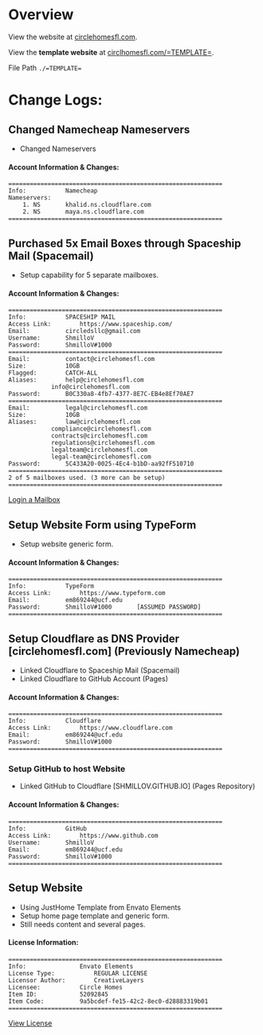 


# Overview
View the website at [circlehomesfl.com](https://circlehomesfl.com).

View the __template website__ at [circlhomesfl.com/=TEMPLATE=]([https://github.com/ShmilloV/CircleHomes/tree/main/%3DTEMPLATE%3D](https://circlehomesfl.com/=TEMPLATE=/index.html)).

File Path `./=TEMPLATE=`

# Change Logs:

## Changed Namecheap Nameservers
 - Changed Nameservers

#### Account Information & Changes:
	============================================================
	Info: 			Namecheap
	Nameservers:
		1. NS		khalid.ns.cloudflare.com
		2. NS		maya.ns.cloudflare.com
	============================================================

## Purchased 5x Email Boxes through Spaceship Mail (Spacemail)
 - Setup capability for 5 separate mailboxes.
#### Account Information & Changes:
	============================================================
	Info: 			SPACESHIP MAIL
	Access Link: 		https://www.spaceship.com/
	Email:			circledsllc@gmail.com
	Username: 		ShmilloV
	Password: 		ShmilloV#1000
	============================================================
	Email:			contact@circlehomesfl.com
	Size:			10GB
	Flagged:		CATCH-ALL
    Aliases:		help@circlehomesfl.com
       			info@circlehomesfl.com
	Password:		B0C330a8-4fb7-4377-8E7C-EB4e8Ef70AE7
	============================================================
	Email:			legal@circlehomesfl.com
	Size:			10GB
	Aliases:		law@circlehomesfl.com
     			compliance@circlehomesfl.com
			 	contracts@circlehomesfl.com
     			regulations@circlehomesfl.com
			 	legalteam@circlehomesfl.com
     			legal-team@circlehomesfl.com
	Password:		5C433A20-0025-4Ec4-b1bD-aa92fF510710
   	============================================================
	2 of 5 mailboxes used. (3 more can be setup)
   	============================================================
[Login a Mailbox](https://www.spacemail.com/login/)
  	

## Setup Website Form using TypeForm
 - Setup website generic form.
#### Account Information & Changes:
	============================================================
	Info:			TypeForm
	Access Link:		https://www.typeform.com
	Email:			em869244@ucf.edu
	Password:		ShmilloV#1000		[ASSUMED PASSWORD]
	============================================================

## Setup Cloudflare as DNS Provider [circlehomesfl.com] (Previously Namecheap)
 - Linked Cloudflare to Spaceship Mail (Spacemail)
 - Linked Cloudflare to GitHub Account (Pages)
#### Account Information & Changes:
	============================================================
	Info:			Cloudflare
	Access Link: 		https://www.cloudflare.com
	Email:			em869244@ucf.edu
	Password:		ShmilloV#1000
	============================================================

### Setup GitHub to host Website
 - Linked GitHub to Cloudflare [SHMILLOV.GITHUB.IO] (Pages Repository)
#### Account Information & Changes:
	============================================================
	Info:			GitHub
	Access Link: 		https://www.github.com
	Username:		ShmilloV
	Email:			em869244@ucf.edu
	Password:		ShmilloV#1000
	============================================================
## Setup Website
 - Using JustHome Template from Envato Elements
 - Setup home page template and generic form.
 - Still needs content and several pages.
#### License Information:
	============================================================
	Info:				Envato Elements
	License Type:			REGULAR LICENSE
	Licensor Author:		CreativeLayers
	Licensee:			Circle Homes
	Item ID:			52092845
	Item Code:			9a5bcdef-fe15-42c2-8ec0-d28883319b01
	============================================================
[View License](https://github.com/ShmilloV/CircleHomes/tree/main?tab=License-1-ov-file)
